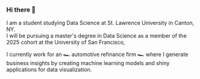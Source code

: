 ### Hi there 👋

I am a student studying Data Science at St. Lawrence University in Canton, NY. <br>
I will be pursuing a master's degree in Data Science as a member of the 2025 cohort at the University of San Francisco, 

I currently work for an 🏎️ automotive refinance firm 🏎️ where I generate business insights by creating 
machine learning models and shiny applications for data visualization.
<!--
**bennysun1/bennysun1** is a ✨ _special_ ✨ repository because its `README.md` (this file) appears on your GitHub profile.

Here are some ideas to get you started:

- 🔭 I’m currently working on ...
- 🌱 I’m currently learning ...
- 👯 I’m looking to collaborate on ...
- 🤔 I’m looking for help with ...
- 💬 Ask me about ...
- 📫 How to reach me: ...
- 😄 Pronouns: ...
- ⚡ Fun fact: ...
-->
